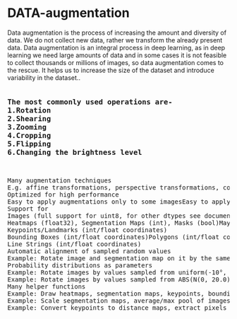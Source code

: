 # DATA-augmentation
Data augmentation is the process of increasing the amount and diversity of data. We do not collect new data, rather we transform the already present data.
Data augmentation is an integral process in deep learning, as in deep learning we need large amounts of data and in some cases it is not feasible to collect thousands or millions of images, so data augmentation comes to the rescue. It helps us to increase the size of the dataset and introduce variability in the dataset..

<pre>
<h3>The most commonly used operations are-
1.Rotation
2.Shearing
3.Zooming
4.Cropping
5.Flipping
6.Changing the brightness level
</h3>
</pre>
<pre>
Many augmentation techniques
E.g. affine transformations, perspective transformations, contrast changes, gaussian noise, dropout of regions, hue/saturation changes, cropping/padding, blurring, ...
Optimized for high performance
Easy to apply augmentations only to some imagesEasy to apply augmentations in random order
Support for
Images (full support for uint8, for other dtypes see documentation)
Heatmaps (float32), Segmentation Maps (int), Masks (bool)May be smaller/larger than their corresponding images. No extra lines of code needed for e.g. crop.
Keypoints/Landmarks (int/float coordinates)
Bounding Boxes (int/float coordinates)Polygons (int/float coordinates)
Line Strings (int/float coordinates)
Automatic alignment of sampled random values
Example: Rotate image and segmentation map on it by the same value sampled from uniform(-10°, 45°). (0 extra lines of code.)
Probability distributions as parameters
Example: Rotate images by values sampled from uniform(-10°, 45°).
Example: Rotate images by values sampled from ABS(N(0, 20.0))*(1+B(1.0, 1.0))", where ABS(.) is the absolute function, N(.) the gaussian distribution and B(.) the beta distribution.
Many helper functions
Example: Draw heatmaps, segmentation maps, keypoints, bounding boxes, ...
Example: Scale segmentation maps, average/max pool of images/maps, pad images to aspect ratios (e.g. to square them)
Example: Convert keypoints to distance maps, extract pixels within bounding boxes from images, clip polygon to the image plane.
